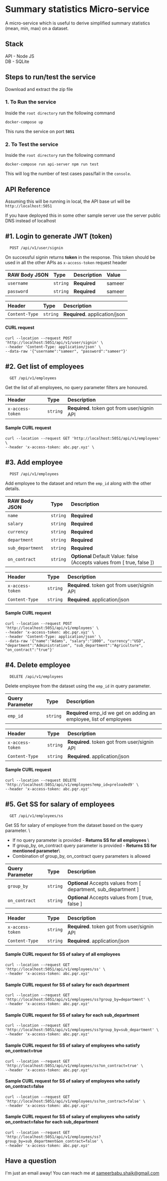 
# Summary statistics Micro-service

A micro-service which is useful to derive simplified summary statistics (mean, min, max) on a dataset.



## Stack
API - Node JS \
DB - SQLite



## Steps to run/test the service

Download and extract the zip file

### 1. To Run the service
Inside the `root directory` run the following command
```
docker-compose up
```
This runs the service on port **`5051`**

### 2. To Test the service
Inside the `root directory`  run the following command
```
docker-compose run api-server npm run test
```
This will log the number of test cases pass/fail in the `console`.



## API Reference

Assuming this will be running in local, the API base url will be \
`http://localhost:5051`

If you have deployed this in some other sample server use the server public DNS instead of localhost

## #1. Login to generate JWT (token)

```
  POST /api/v1/user/signin
```
On successful signin returns **token** in the response. This token should be used in all the other APIs as `x-access-token` request header

| RAW Body JSON | Type     | Description                | Value      |
| :-------- | :------- | :------------------------- | :-------  |
| `username` | `string` | **Required**            |sameer     |
| `password` | `string` | **Required**             |sameer     |

| Header | Type     | Description                       |
| :-------- | :------- | :-------------------------------- |
| `Content-Type`      | `string` | **Required**. application/json |


#### CURL request
```
curl --location --request POST 'http://localhost:5051/api/v1/user/signin' \
--header 'Content-Type: application/json' \
--data-raw '{"username":"sameer", "password":"sameer"}'
```

## #2. Get list of employees

```
  GET /api/v1/employees
```
Get the list of all employees, no query parameter filters are honoured. 

| Header | Type     | Description                       |
| :-------- | :------- | :-------------------------------- |
| `x-access-token`      | `string` | **Required**. token got from user/signin API |

#### Sample CURL request
```
curl --location --request GET 'http://localhost:5051/api/v1/employees' \
--header 'x-access-token: abc.pqr.xyz' \
```


## #3. Add employee

```
  POST /api/v1/employees
```
Add employee to the dataset and return the `emp_id` along with the other details.

| RAW Body JSON | Type     | Description                |
| :-------- | :------- | :------------------------- |
| `name` | `string` | **Required**            |
| `salary` | `string` | **Required**             |
| `currency` | `string` | **Required**             |
| `department` | `string` | **Required**             |
| `sub_department` | `string` | **Required**             |
| `on_contract` | `string` | **Optional** Default Value: false (Accepts values from [ true, false ])|

| Header | Type     | Description                       |
| :-------- | :------- | :-------------------------------- |
| `x-access-token`      | `string` | **Required**. token got from user/signin API |
| `Content-Type`      | `string` | **Required**. application/json |

#### Sample CURL request
```
curl --location --request POST 'http://localhost:5051/api/v1/employees' \
--header 'x-access-token: abc.pqr.xyz' \
--header 'Content-Type: application/json' \
--data-raw '{"name":"Adams", "salary":"1000", "currency":"USD",  "department":"Administration", "sub_department":"Agriculture", "on_contract":"true"}'
```


## #4. Delete employee

```
  DELETE /api/v1/employees
```
Delete employee from the dataset using the `emp_id` in query parameter.

| Query Parameter | Type     | Description                |
| :-------- | :------- | :------------------------- |
| `emp_id` | `string` | **Required** emp_id we get on adding an employee, list of employees           |

| Header | Type     | Description                       |
| :-------- | :------- | :-------------------------------- |
| `x-access-token`      | `string` | **Required**. token got from user/signin API |
| `Content-Type`      | `string` | **Required**. application/json |

#### Sample CURL request
```
curl --location --request DELETE 'http://localhost:5051/api/v1/employees?emp_id=preloaded9' \
--header 'x-access-token: abc.pqr.xyz'
```

## #5. Get SS for salary of employees

```
  GET /api/v1/employees/ss
```
Get SS for salary of employee from the dataset based on the query parameter. \
- If no query parameter is provided - **Returns SS for all employees** \
- If group_by, on_contract query parameter is provided - **Returns SS for mentioned parameter**\
- Combination of group_by, on_contract query parameters is allowed

    

| Query Parameter | Type     | Description                |
| :-------- | :------- | :------------------------- |
| `group_by` | `string` | **Optional**  Accepts values from [ department, sub_department ]|
| `on_contract` | `string` | **Optional**  Accepts values from [ true, false ]|

| Header | Type     | Description                       |
| :-------- | :------- | :-------------------------------- |
| `x-access-token`      | `string` | **Required**. token got from user/signin API |
| `Content-Type`      | `string` | **Required**. application/json |

#### Sample CURL request for SS of salary of all employees
```
curl --location --request GET 'http://localhost:5051/api/v1/employees/ss' \
--header 'x-access-token: abc.pqr.xyz'
```

#### Sample CURL request for SS of salary for each department
```
curl --location --request GET 'http://localhost:5051/api/v1/employees/ss?group_by=department' \
--header 'x-access-token: abc.pqr.xyz'
```

#### Sample CURL request for SS of salary for each sub_department
```
curl --location --request GET 'http://localhost:5051/api/v1/employees/ss?group_by=sub_department' \
--header 'x-access-token: abc.pqr.xyz'
```

#### Sample CURL request for SS of salary of employees who satisfy on_contract=true
```
curl --location --request GET 'http://localhost:5051/api/v1/employees/ss?on_contract=true' \
--header 'x-access-token: abc.pqr.xyz'
```

#### Sample CURL request for SS of salary of employees who satisfy on_contract=false
```
curl --location --request GET 'http://localhost:5051/api/v1/employees/ss?on_contract=false' \
--header 'x-access-token: abc.pqr.xyz'
```

#### Sample CURL request for SS of salary of employees who satisfy on_contract=false for each sub_department
```
curl --location --request GET 'http://localhost:5051/api/v1/employees/ss?group_by=sub_department&on_contract=false' \
--header 'x-access-token: abc.pqr.xyz'
```

## Have a question

I'm just an email away! You can reach me at sameerbabu.shaik@gmail.com
